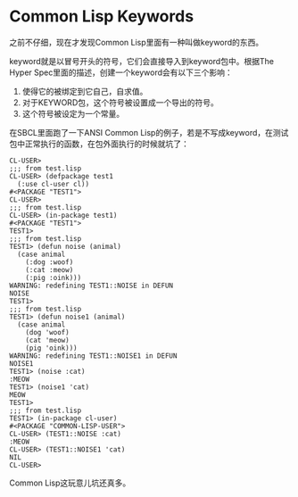 Common Lisp Keywords
====================

之前不仔细，现在才发现Common Lisp里面有一种叫做keyword的东西。

keyword就是以冒号开头的符号，它们会直接导入到keyword包中。根据The Hyper Spec里面的描述，创建一个keyword会有以下三个影响：

1. 使得它的被绑定到它自己，自求值。
2. 对于KEYWORD包，这个符号被设置成一个导出的符号。
3. 这个符号被设定为一个常量。

在SBCL里面跑了一下ANSI Common Lisp的例子，若是不写成keyword，在测试包中正常执行的函数，在包外面执行的时候就坑了：
```common lisp
CL-USER> 
;;; from test.lisp
CL-USER> (defpackage test1
  (:use cl-user cl))
#<PACKAGE "TEST1">
CL-USER> 
;;; from test.lisp
CL-USER> (in-package test1)
#<PACKAGE "TEST1">
TEST1> 
;;; from test.lisp
TEST1> (defun noise (animal)
  (case animal
    (:dog :woof)
    (:cat :meow)
    (:pig :oink)))
WARNING: redefining TEST1::NOISE in DEFUN
NOISE
TEST1> 
;;; from test.lisp
TEST1> (defun noise1 (animal)
  (case animal
    (dog 'woof)
    (cat 'meow)
    (pig 'oink)))
WARNING: redefining TEST1::NOISE1 in DEFUN
NOISE1
TEST1> (noise :cat)
:MEOW
TEST1> (noise1 'cat)
MEOW
TEST1> 
;;; from test.lisp
TEST1> (in-package cl-user)
#<PACKAGE "COMMON-LISP-USER">
CL-USER> (TEST1::NOISE :cat)
:MEOW
CL-USER> (TEST1::NOISE1 'cat)
NIL
CL-USER> 
```

Common Lisp这玩意儿坑还真多。
